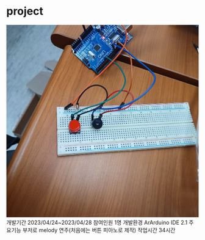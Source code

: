 # project
![alt text](KakaoTalk_20230428_115305712.jpg)
개발기간
2023/04/24~2023/04/28
참여인원
1명
개발환경
ArArduino IDE 2.1
주요기능
부저로 melody 연주(처음에는 버튼 피아노로 제작)
작업시간
34시간

